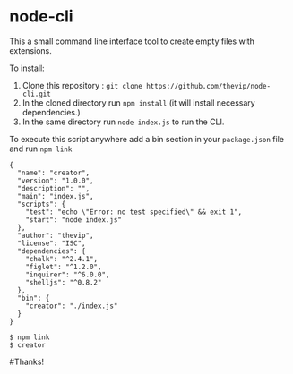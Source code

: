# node-cli

This a small command line interface tool to create empty files with extensions.

To install:

1. Clone this repository : ``` git clone https://github.com/thevip/node-cli.git ```
2. In the cloned directory run ``` npm install ``` (it will install necessary dependencies.)
3. In the same directory run ``` node index.js ``` to run the CLI.


To execute this script anywhere add a bin section in your ``` package.json ``` file and run ``` npm link ```

```
{
  "name": "creator",
  "version": "1.0.0",
  "description": "",
  "main": "index.js",
  "scripts": {
    "test": "echo \"Error: no test specified\" && exit 1",
    "start": "node index.js"
  },
  "author": "thevip",
  "license": "ISC",
  "dependencies": {
    "chalk": "^2.4.1",
    "figlet": "^1.2.0",
    "inquirer": "^6.0.0",
    "shelljs": "^0.8.2"
  },
  "bin": {
    "creator": "./index.js"
  }
}
```

```
$ npm link
$ creator
```

#Thanks!
